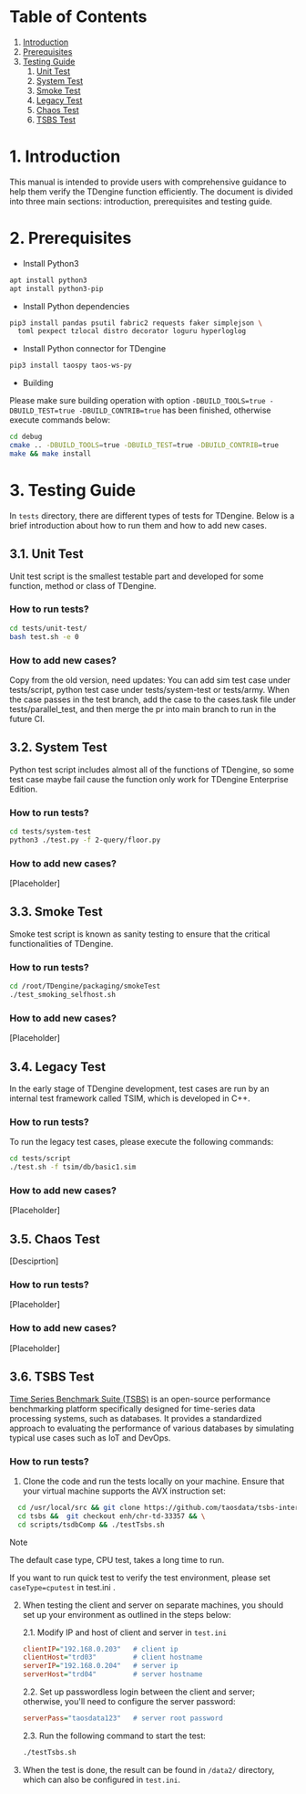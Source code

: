 # Table of Contents

1. [Introduction](#1-introduction)
1. [Prerequisites](#2-prerequisites)
1. [Testing Guide](#3-testing-guide)
    1. [Unit Test](#31-unit-test)
    1. [System Test](#32-system-test)
    1. [Smoke Test](#33-smoke-test)
    1. [Legacy Test](#34-legacy-test)
    1. [Chaos Test](#35-chaos-test)
    1. [TSBS Test](#36-tsbs-test)

# 1. Introduction

This manual is intended to provide users with comprehensive guidance to help them verify the TDengine function efficiently. The document is divided into three main sections: introduction, prerequisites and testing guide.

# 2. Prerequisites

- Install Python3

```bash
apt install python3
apt install python3-pip
```

- Install Python dependencies

```bash
pip3 install pandas psutil fabric2 requests faker simplejson \
  toml pexpect tzlocal distro decorator loguru hyperloglog
```

- Install Python connector for TDengine

```bash
pip3 install taospy taos-ws-py
```

- Building

Please make sure building operation with option `-DBUILD_TOOLS=true -DBUILD_TEST=true -DBUILD_CONTRIB=true` has been finished, otherwise execute commands below:

```bash
cd debug
cmake .. -DBUILD_TOOLS=true -DBUILD_TEST=true -DBUILD_CONTRIB=true
make && make install
```

# 3. Testing Guide

In `tests` directory, there are different types of tests for TDengine. Below is a brief introduction about how to run them and how to add new cases.

## 3.1. Unit Test

Unit test script is the smallest testable part and developed for some function, method or class of TDengine.

### How to run tests?

```bash
cd tests/unit-test/
bash test.sh -e 0
```

### How to add new cases?

Copy from the old version, need updates:
You can add sim test case under tests/script, python test case under tests/system-test or tests/army. When the case passes in the test branch, add the case to the cases.task file under tests/parallel_test, and then merge the pr into main branch to run in the future CI.

## 3.2. System Test

Python test script includes almost all of the functions of TDengine, so some test case maybe fail cause the function only
work for TDengine Enterprise Edition.

### How to run tests?

```bash
cd tests/system-test
python3 ./test.py -f 2-query/floor.py
```

### How to add new cases?

[Placeholder]

## 3.3. Smoke Test

Smoke test script is known as sanity testing to ensure that the critical functionalities of TDengine.

### How to run tests?

```bash
cd /root/TDengine/packaging/smokeTest
./test_smoking_selfhost.sh
```

### How to add new cases?

[Placeholder]

## 3.4. Legacy Test

In the early stage of TDengine development, test cases are run by an internal test framework called TSIM, which is developed in C++.

### How to run tests?

To run the legacy test cases, please execute the following commands:

```bash
cd tests/script
./test.sh -f tsim/db/basic1.sim
```

### How to add new cases?

[Placeholder]

## 3.5. Chaos Test

[Desciprtion]

### How to run tests?

[Placeholder]

### How to add new cases?

[Placeholder]

## 3.6. TSBS Test

[Time Series Benchmark Suite (TSBS)](https://github.com/timescale/tsbs) is an open-source performance benchmarking platform specifically designed for time-series data processing systems, such as databases. It provides a standardized approach to evaluating the performance of various databases by simulating typical use cases such as IoT and DevOps.

### How to run tests?

1. Clone the code and  run the tests locally on your machine. Ensure that your virtual machine supports the AVX instruction set:
```bash
  cd /usr/local/src && git clone https://github.com/taosdata/tsbs-internal.git tsbs && \
  cd tsbs &&  git checkout enh/chr-td-33357 && \
  cd scripts/tsdbComp && ./testTsbs.sh  
```
> [!NOTE]
> The default case type, CPU test, takes a long time to run.
> 
> If you want to run quick test to verify the test environment, please set `caseType=cputest` in test.ini .


2. When testing the client and server on separate machines, you should set up your environment as outlined in the steps below:

    2.1. Modify IP and host of client and server in `test.ini`
    ```ini
    clientIP="192.168.0.203"   # client ip
    clientHost="trd03"         # client hostname
    serverIP="192.168.0.204"   # server ip
    serverHost="trd04"         # server hostname
    ```
    2.2. Set up passwordless login between the client and server; otherwise, you'll need to configure the server password:
    ```ini
    serverPass="taosdata123"   # server root password
    ```
    2.3. Run the following command to start the test:
     ```bash
    ./testTsbs.sh  
    ```
3. When the test is done, the result can be found in `/data2/` directory, which can also be configured in `test.ini`.
